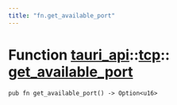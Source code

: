 ```yaml
---
title: "fn.get_available_port"
---
```


# Function [tauri_api](/docs/api/rust/tauri_api/../index.html)::​[tcp](/docs/api/rust/tauri_api/index.html)::​[get_available_port](/docs/api/rust/tauri_api/)

    pub fn get_available_port() -> Option<u16>

      